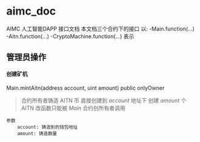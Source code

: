 # aimc_doc
AIMC 人工智能DAPP 接口文档
本文档三个合约下的接口
以:
-Main.function(...)
-Aitn.function(...)
-CryptoMachine.function(...)
表示

## 管理员操作
#### 创建矿机
Main.mintAitn(address account, uint amount) public onlyOwner
> 合约所有者铸造 AITN 币
> 直接创建到 _account_ 地址下
> 创建 _amount_ 个 AITN
> 改函数只能被 _Main_ 合约创所有者调用
```
参数
	account: 铸造到的钱包地址
	amount: 铸造数量
```
